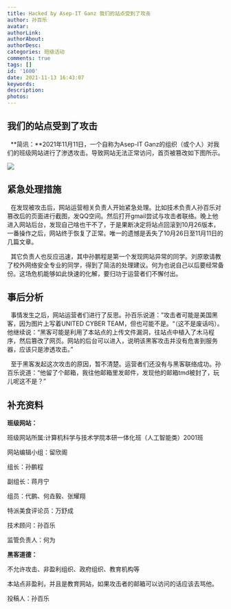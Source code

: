 ```yaml
---
title: Hacked by Asep-IT Ganz 我们的站点受到了攻击
author: 孙百乐
avatar: 
authorLink: 
authorAbout: 
authorDesc: 
categories: 班级活动
comments: true
tags: []
id: '1600'
date: 2021-11-13 16:43:07
keywords:
description:
photos:
---
```


## 我们的站点受到了攻击

  **简讯：**2021年11月11日，一个自称为Asep-IT Ganz的组织（或个人）对我们的班级网站进行了渗透攻击。导致网站无法正常访问，首页被篡改如下图所示。

![](https://cdn.jsdelivr.net/gh/aiupc/drawingbed/img/网站攻击.png)

## 紧急处理措施

  在发现被攻击后，网站运营相关负责人开始紧急处理。比如技术负责人孙百乐对篡改后的页面进行截图，发QQ空间。然后打开gmail尝试与攻击者联络。晚上他进入网站后台，发现自己啥也干不了，于是果断决定将站点回滚到10月26版本，一番操作之后，网站终于恢复了正常。唯一的遗憾是丢失了10月26日至11月11日的几篇文章。

  其它负责人也反应迅速，其中孙鹏程是第一个发现网站异常的同学。刘原歌请教了校外网络安全专业的同学，得到了简洁的处理建议。何为也说自己以后要经常备份。这场危机能够如此快速的化解，要归功于运营者们不懈付出。

## 事后分析

  事情发生之后，网站运营者们进行了反思。孙百乐说道：”攻击者可能是美国黑客，因为图片上写着UNITED CYBER TEAM，但也可能不是。“（这不是废话吗）。他继续说：“黑客可能是利用了本站点的上传文件漏洞，往站点中植入了木马程序，然后篡改了网页。网站的后台可以进入，说明该黑客攻击并没有危害到服务器，应该只是渗透攻击。”

  至于黑客发起这次攻击的原因，暂不清楚。运营者们还没有与黑客联络成功。孙百乐说道：“他留了个邮箱，我往他邮箱里发邮件，发现他的邮箱tmd被封了，玩儿呢这不是？”

## 补充资料

**班级网站：**

班级网站所属:计算机科学与技术学院本研一体化班（人工智能类）2001班

网站编辑小组：留欣阁

组长：孙鹏程

副组长：蒋月宁

组员：代鹏、何垚毅、张耀翔

特派美食评论员：万舒成

技术顾问：孙百乐

监管负责人：何为

**黑客道德：**

不允许攻击、非盈利组织、政府组织、教育机构等

本站点非盈利，并且是教育网站，如果攻击者的邮箱可以访问的话应该去骂他。

投稿人：孙百乐